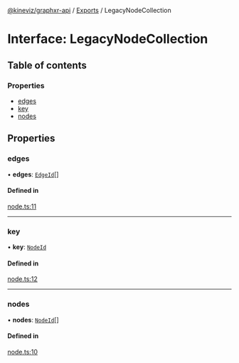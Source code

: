 [@kineviz/graphxr-api](../README.md) / [Exports](../modules.md) / LegacyNodeCollection

# Interface: LegacyNodeCollection

## Table of contents

### Properties

- [edges](LegacyNodeCollection.md#edges)
- [key](LegacyNodeCollection.md#key)
- [nodes](LegacyNodeCollection.md#nodes)

## Properties

### edges

• **edges**: [`EdgeId`](../modules.md#edgeid)[]

#### Defined in

[node.ts:11](https://bitbucket.org/kineviz/graphxr-api/src/3b69512/src/node.ts#lines-11)

___

### key

• **key**: [`NodeId`](../modules.md#nodeid)

#### Defined in

[node.ts:12](https://bitbucket.org/kineviz/graphxr-api/src/3b69512/src/node.ts#lines-12)

___

### nodes

• **nodes**: [`NodeId`](../modules.md#nodeid)[]

#### Defined in

[node.ts:10](https://bitbucket.org/kineviz/graphxr-api/src/3b69512/src/node.ts#lines-10)

